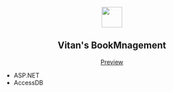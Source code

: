 <p align="center" class="has-mb-6">
<img class="not-gallery-item" height="48" src="https://vitan.me/images/vitan.png">
<br>
<h2 align="center">Vitan's BookMnagement</h2>
</p>
<p align="center" class="has-mb-6">
<a href="https://vitan.me">Preview</a>
</p>

- ASP.NET
- AccessDB

